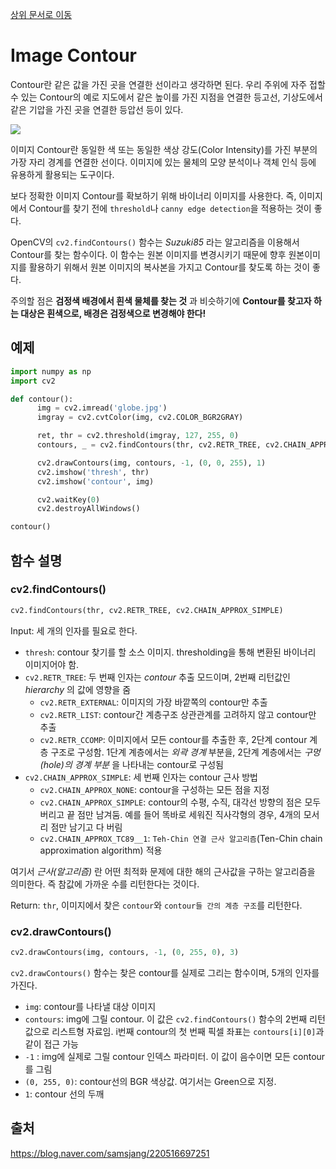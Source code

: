 [상위 문서로 이동](../README.md)

# Image Contour

Contour란 같은 값을 가진 곳을 연결한 선이라고 생각하면 된다. 우리 주위에 자주 접할 수 있는 Contour의 예로 지도에서 같은 높이를 가진 지점을 연결한 등고선, 기상도에서 같은 기압을 가진 곳을 연결한 등압선 등이 있다.

<img src="https://postfiles.pstatic.net/20151027_27/samsjang_1445912220279mJiyJ_PNG/oobcontour_2.png?type=w2">

이미지 Contour란 동일한 색 또는 동일한 색상 강도(Color Intensity)를 가진 부분의 가장 자리 경계를 연결한 선이다. 이미지에 있는 물체의 모양 분석이나 객체 인식 등에 유용하게 활용되는 도구이다.

보다 정확한 이미지 Contour를 확보하기 위해 바이너리 이미지를 사용한다. 즉, 이미지에서 Contour를 찾기 전에 `threshold`나 `canny edge detection`을 적용하는 것이 좋다.

OpenCV의 `cv2.findContours()` 함수는 *Suzuki85* 라는 알고리즘을 이용해서 Contour를 찾는 함수이다. 이 함수는 원본 이미지를 변경시키기 때문에 향후 원본이미지를 활용하기 위해서 원본 이미지의 복사본을 가지고 Contour를 찾도록 하는 것이 좋다.

주의할 점은 **검정색 배경에서 흰색 물체를 찾는 것** 과 비슷하기에 **Contour를 찾고자 하는 대상은 흰색으로, 배경은 검정색으로 변경해야 한다!**

## 예제

```py
import numpy as np
import cv2

def contour():
      img = cv2.imread('globe.jpg')
      imgray = cv2.cvtColor(img, cv2.COLOR_BGR2GRAY)

      ret, thr = cv2.threshold(imgray, 127, 255, 0)
      contours, _ = cv2.findContours(thr, cv2.RETR_TREE, cv2.CHAIN_APPROX_SIMPLE)

      cv2.drawContours(img, contours, -1, (0, 0, 255), 1)
      cv2.imshow('thresh', thr)
      cv2.imshow('contour', img)

      cv2.waitKey(0)
      cv2.destroyAllWindows()

contour()
```

## 함수 설명

### cv2.findContours()

```py
cv2.findContours(thr, cv2.RETR_TREE, cv2.CHAIN_APPROX_SIMPLE)
```

Input: 세 개의 인자를 필요로 한다.
- `thresh`: contour 찾기를 할 소스 이미지. thresholding을 통해 변환된 바이너리 이미지어야 함.
- `cv2.RETR_TREE`: 두 번째 인자는 *contour* 추출 모드이며, 2번째 리턴값인 *hierarchy* 의 값에 영향을 줌
  - `cv2.RETR_EXTERNAL`: 이미지의 가장 바깥쪽의 contour만 추출
  - `cv2.RETR_LIST`: contour간 계층구조 상관관계를 고려하지 않고 contour만 추출
  - `cv2.RETR_CCOMP`: 이미지에서 모든 contour를 추출한 후, 2단계 contour 계층 구조로 구성함. 1단계 계층에서는 *외곽 경계* 부분을, 2단계 계층에서는 *구멍(hole)의 경계 부분* 을 나타내는 contour로 구성됨
- `cv2.CHAIN_APPROX_SIMPLE`: 세 번째 인자는 contour 근사 방법
  - `cv2.CHAIN_APPROX_NONE`: contour을 구성하는 모든 점을 지정
  - `cv2.CHAIN_APPROX_SIMPLE`: contour의 수평, 수직, 대각선 방향의 점은 모두 버리고 끝 점만 남겨둠. 예를 들어 똑바로 세워진 직사각형의 경우, 4개의 모서리 점만 남기고 다 버림
  - `cv2.CHAIN_APPROX_TC89__1`: `Teh-Chin 연결 근사 알고리즘`(Ten-Chin chain approximation algorithm) 적용

여기서 *근사(알고리즘)* 란 어떤 최적화 문제에 대한 해의 근사값을 구하는 알고리즘을 의미한다. 즉 참값에 가까운 수를 리턴한다는 것이다. 
  
Return: `thr`, 이미지에서 찾은 `contour`와 `contour들 간의 계층 구조`를 리턴한다. 

### cv2.drawContours()

```py
cv2.drawContours(img, contours, -1, (0, 255, 0), 3)
```

`cv2.drawContours()` 함수는 찾은 contour를 실제로 그리는 함수이며, 5개의 인자를 가진다.
- `img`: contour를 나타낼 대상 이미지
- `contours`: img에 그릴 contour. 이 값은 `cv2.findContours()` 함수의 2번째 리턴 값으로 리스트형 자료임. i번째 contour의 첫 번째 픽셀 좌표는 `contours[i][0]`과 같이 접근 가능
- `-1` : img에 실제로 그릴 contour 인덱스 파라미터. 이 값이 음수이면 모든 contour를 그림
- `(0, 255, 0)`: contour선의 BGR 색상값. 여기서는 Green으로 지정.
- `1`: contour 선의 두깨

## 출처
https://blog.naver.com/samsjang/220516697251